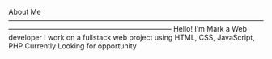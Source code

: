 About Me
———————————————————————————————————————————————————————————
Hello! I'm Mark a Web developer I work on a fullstack web project using HTML, CSS, JavaScript, PHP 
Currently Looking for opportunity
